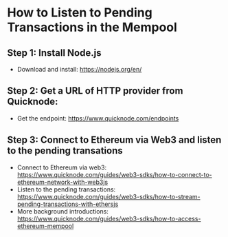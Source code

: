 # How to Listen to Pending Transactions in the Mempool

## Step 1: Install Node.js
- Download and install: https://nodejs.org/en/
## Step 2: Get a URL of HTTP provider from Quicknode: 
- Get the endpoint: https://www.quicknode.com/endpoints
## Step 3: Connect to Ethereum via Web3 and listen to the pending transations
- Connect to Ethereum via web3: https://www.quicknode.com/guides/web3-sdks/how-to-connect-to-ethereum-network-with-web3js
- Listen to the pending transactions: https://www.quicknode.com/guides/web3-sdks/how-to-stream-pending-transactions-with-ethersjs
- More background introductions: https://www.quicknode.com/guides/web3-sdks/how-to-access-ethereum-mempool
